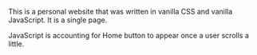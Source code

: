 This is a personal website that was written in vanilla CSS and vanilla JavaScript. It is a single page.

JavaScript is accounting for Home button to appear once a user scrolls a little.

